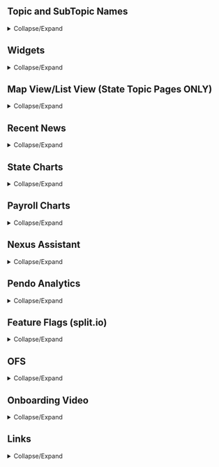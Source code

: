 ## Topic and SubTopic Names
<details>
  <summary>Collapse/Expand</summary>
  
  ### Topic Pages Tree List View
The Topic Pages Tree List View is dynamically created from a NOVUS document. The selection of Topic Pages is managed by the Editorial team, which determines which Parent Topic and its subtopics are to be published.
#### The NOVUS document GUID
Below is the NOVUS GUID that contains the list of Topics and Subtopics
You can use Easel to find this XML document.  To find this document, point your browser to https://easel-client.1667.aws-int.thomsonreuters.com/easel/FindByGUID.do and click on “Find” tab and enter the following GUID in the text box: T0CPTPTopicsAndSubtopicsData
#### Tree List View Display Format
The Topics and SubTopics are organized into three evenly divided columns. For instance, with 10 Topics, we calculate the remainder by using modulus operation, which in this case is 1. This results in each column initially planned to display 3 topics, but the first column will include the extra one, leading to a distribution of 4-3-3. The same principle is applied if there are 20 SubTopics, where the remainder is 2. These two extra SubTopics are distributed to the first and second columns, resulting in a final arrangement of 7-7-6.
For those interested in coding, here is the code snippet:

```
<div
  class="topics-list"
  *ngFor="let topics of topicsResponse | split: 3:'LEFT'"
  role="group"
  attr.aria-label="{{ translations.labels.topics }}"
>
```


#### Expand/Collapse
The expand/collapse functionality is intended to display or conceal subtopics. When the user clicks the "+" icon, it reveals all subtopics under that topic. Clicking the "-" icon will hide these subtopics. Additionally, if a user opens a new topic by clicking the "+" icon while another is open, the application will automatically close the currently open topic and display the newly selected one.
  
### Here is list of systems involved to make the list possible

Content
  1. GCS - This is the place where the Tax taxonomy (Topics and Subtopics) are created.
  2. TIGRE/Opus - Once the Tax Taxonomy is created and published, the information is extracted from GCS side and store it in TIGRE.  The database for storing this information is called CPTOPICS
  3. DTD - A new DTD is required for TIGRE to store the XML document.
  
CPS
  1. Extract - CPS will extract the package CPTOPICS from TIGRE/OPUS for processing
  2. Processing - CPS processes the extracted package and load it to NOVUS for web-app to use.

NOVUS
  1. Easel - https://easel-client.1667.aws-int.thomsonreuters.com/easel
  2. GUID - T0CPTPTopicsAndSubtopicsData

</details>


## Widgets
<details>
  <summary>Collapse/Expand</summary>

### Short Description
A widget on Topic Pages is an independent, reusable UI component designed to perform a specific function. In this context, it offers Checkpoint users detailed information about a particular subject. These widgets are reusable because they function as standalone components.

### Type of widgets
- #### TD
- #### SWAC
- #### LMATT
- #### PA
- #### CRF
- #### FPS
- #### RN
- #### STC


</details>

## Map View/List View (State Topic Pages ONLY)
<details>
  <summary>Collapse/Expand</summary>

  ### Content
  1. GCS
  2. TIGRE
  3. DTD
  
  ### CPS
  1. Extract
  2. Processing

  ### NOVUS
  1. Easel
  2. GUID
</details>


## Recent News
<details>
  <summary>Collapse/Expand</summary>

  ### Content
  1. GCS
  2. TIGRE
  3. DTD
  
  ### CPS
  1. Extract
  2. Processing

  ### NOVUS
  1. Easel
  2. GUID
</details>


## State Charts
<details>
  <summary>Collapse/Expand</summary>

  ### Content
  1. GCS

  2. TIGRE
  3. DTD
  
  ### CPS
  1. Extract
  2. Processing

  ### NOVUS
  1. Easel
  2. GUID
</details>


## Payroll Charts
<details>
  <summary>Collapse/Expand</summary>

  ### Content
  1. GCS
  2. TIGRE
  3. DTD
  
  ### CPS
  1. Extract
  2. Processing

  ### NOVUS
  1. Easel
  2. GUID
</details>

## Nexus Assistant
<details>
  <summary>Collapse/Expand</summary>

  ### Content
  1. GCS
  2. TIGRE
  3. DTD
  
  ### CPS
  1. Extract
  2. Processing

  ### NOVUS
  1. Easel
  2. GUID
</details>


## Pendo Analytics
<details>
  <summary>Collapse/Expand</summary>

  ### Content
  1. GCS
  2. TIGRE
  3. DTD
  
  ### CPS
  1. Extract
  2. Processing

  ### NOVUS
  1. Easel
  2. GUID
</details>

## Feature Flags (split.io)
<details>
  <summary>Collapse/Expand</summary>

  ### Content
  1. GCS
  2. TIGRE
  3. DTD
  
  ### CPS
  1. Extract
  2. Processing

  ### NOVUS
  1. Easel
  2. GUID
</details>


## OFS
<details>
  <summary>Collapse/Expand</summary>

  ### Content
  1. GCS
  2. TIGRE
  3. DTD
  
  ### CPS
  1. Extract
  2. Processing

  ### NOVUS
  1. Easel
  2. GUID
</details>


## Onboarding Video
<details>
  <summary>Collapse/Expand</summary>

  ### Content
  1. GCS
  2. TIGRE
  3. DTD
  
  ### CPS
  1. Extract
  2. Processing

  ### NOVUS
  1. Easel
  2. GUID
</details>


## Links
<details>
  <summary>Collapse/Expand</summary>

  ### Content
  1. GCS
  2. TIGRE
  3. DTD
  
  ### CPS
  1. Extract
  2. Processing

  ### NOVUS
  1. Easel
  2. GUID
</details>
